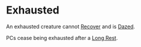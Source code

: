 # Exhausted

An exhausted creature cannot [Recover](../Exploration/Delving.md#Recover) and is [Dazed](Dazed.md).

PCs cease being exhausted after a [Long Rest](../Core%20Procedures/Resting.md#Long%20Rest).
